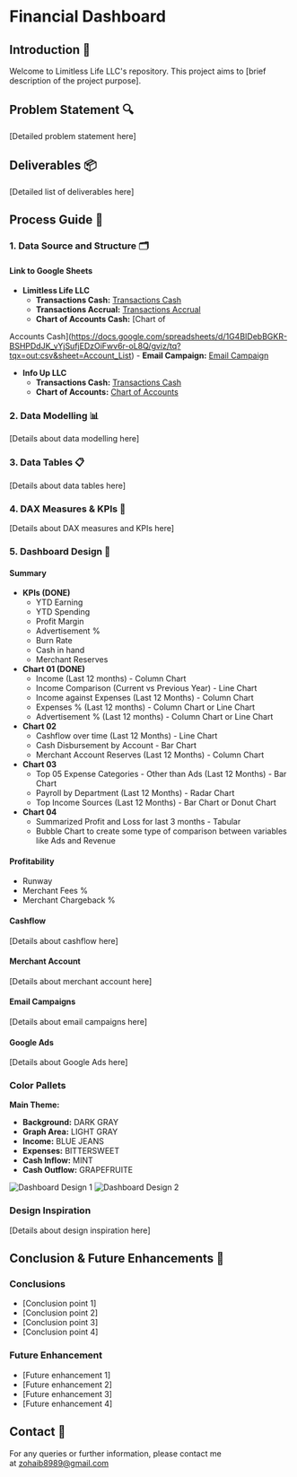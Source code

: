 # Financial Dashboard

## Introduction 👋

Welcome to Limitless Life LLC's repository. This project aims to [brief description of the project purpose].

## Problem Statement 🔍

[Detailed problem statement here]

## Deliverables 📦

[Detailed list of deliverables here]

## Process Guide 📝

### 1. Data Source and Structure 🗂️

#### Link to Google Sheets

- **Limitless Life LLC**
    - **Transactions Cash:** [Transactions Cash](https://docs.google.com/spreadsheets/d/1IRU0PIgANIirj3QKQkicjjvpONRlIeivVDaY7FxQePE/gviz/tq?tqx=out:csv&sheet=Journal)
    - **Transactions Accrual:** [Transactions Accrual](https://docs.google.com/spreadsheets/d/1VRE84IzJiiOgLinL44K4VqsoEydz24twaueZgPQ40V8/gviz/tq?tqx=out:csv&sheet=Journal)
    - **Chart of Accounts Cash:** [Chart of

Accounts Cash](https://docs.google.com/spreadsheets/d/1G4BIDebBGKR-BSHPDdJK_vYjSufjEDzOiFwv6r-oL8Q/gviz/tq?tqx=out:csv&sheet=Account_List)
    - **Email Campaign:** [Email Campaign](https://docs.google.com/spreadsheets/d/1UsnkZxjgJJp7piBU8qpMdsd4graXxX41WIIXIcfsmCk/gviz/tq?tqx=out:csv&sheet=Campaigns)
- **Info Up LLC**
    - **Transactions Cash:** [Transactions Cash](https://docs.google.com/spreadsheets/d/{SpreadsheetID}/gviz/tq?tqx=out:csv&sheet={SheetName})
    - **Chart of Accounts:** [Chart of Accounts](https://docs.google.com/spreadsheets/d/{SpreadsheetID}/gviz/tq?tqx=out:csv&sheet={SheetName})

### 2. Data Modelling 📊

[Details about data modelling here]

### 3. Data Tables 📋

[Details about data tables here]

### 4. DAX Measures & KPIs 🧮

[Details about DAX measures and KPIs here]

### 5. Dashboard Design **🎨**

#### Summary

- **KPIs (DONE)**
    - YTD Earning
    - YTD Spending
    - Profit Margin
    - Advertisement %
    - Burn Rate
    - Cash in hand
    - Merchant Reserves
- **Chart 01 (DONE)**
    - Income (Last 12 months) - Column Chart
    - Income Comparison (Current vs Previous Year) - Line Chart
    - Income against Expenses (Last 12 Months) - Column Chart
    - Expenses % (Last 12 months) - Column Chart or Line Chart
    - Advertisement % (Last 12 months) - Column Chart or Line Chart
- **Chart 02**
    - Cashflow over time (Last 12 Months) - Line Chart
    - Cash Disbursement by Account - Bar Chart
    - Merchant Account Reserves (Last 12 Months) - Column Chart
- **Chart 03**
    - Top 05 Expense Categories - Other than Ads (Last 12 Months) - Bar Chart
    - Payroll by Department (Last 12 Months) - Radar Chart
    - Top Income Sources (Last 12 Months) - Bar Chart or Donut Chart
- **Chart 04**
    - Summarized Profit and Loss for last 3 months - Tabular
    - Bubble Chart to create some type of comparison between variables like Ads and Revenue

#### Profitability

- Runway
- Merchant Fees %
- Merchant Chargeback %

#### Cashflow

[Details about cashflow here]

#### Merchant Account

[Details about merchant account here]

#### Email Campaigns

[Details about email campaigns here]

#### Google Ads

[Details about Google Ads here]

### Color Pallets

**Main Theme:**

- **Background:** DARK GRAY
- **Graph Area:** LIGHT GRAY
- **Income:** BLUE JEANS
- **Expenses:** BITTERSWEET
- **Cash Inflow:** MINT
- **Cash Outflow:** GRAPEFRUITE

![Dashboard Design 1](https://prod-files-secure.s3.us-west-2.amazonaws.com/0b8dae26-2565-4356-bdc1-23d48ca44237/cf0a9005-f62c-4ae1-ad0e-f8c539f30b7d/d6ec7d91-9266-4c5b-ada4-6c05d4e7a34c.png)
![Dashboard Design 2](https://prod-files-secure.s3.us-west-2.amazonaws.com/0b8dae26-2565-4356-bdc1-23d48ca44237/96f81532-cec1-4d92-bae3-a9d9d81fadf0/IMG_0705.png)

### Design Inspiration

[Details about design inspiration here]

## Conclusion & Future Enhancements 🏁

### Conclusions

- [Conclusion point 1]
- [Conclusion point 2]
- [Conclusion point 3]
- [Conclusion point 4]

### Future Enhancement

- [Future enhancement 1]
- [Future enhancement 2]
- [Future enhancement 3]
- [Future enhancement 4]

## Contact 📧

For any queries or further information, please contact me at [zohaib8989@gmail.com](mailto:zohaib8989@gmail.com)
